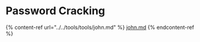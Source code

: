 # Password Cracking

{% content-ref url="../../tools/tools/john.md" %}
[john.md](../../tools/tools/john.md)
{% endcontent-ref %}
